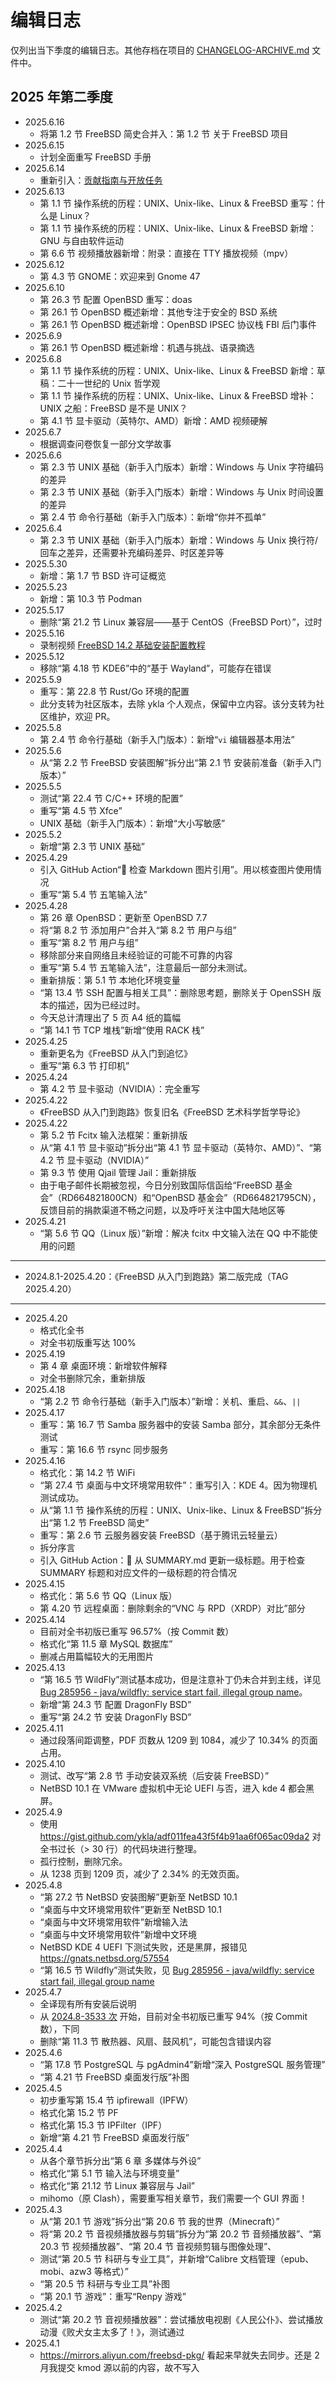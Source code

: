 # 编辑日志

仅列出当下季度的编辑日志。其他存档在项目的 [CHANGELOG-ARCHIVE.md](https://docs.bsdcn.org/CHANGELOG-ARCHIVE) 文件中。

## 2025 年第二季度

- 2025.6.16
  - 将第 1.2 节 FreeBSD 简史合并入：第 1.2 节 关于 FreeBSD 项目
- 2025.6.15
  - 计划全面重写 FreeBSD 手册
- 2025.6.14
  - 重新引入：[贡献指南与开放任务](CONTRIBUTING.md)
- 2025.6.13
  - 第 1.1 节 操作系统的历程：UNIX、Unix-like、Linux & FreeBSD 重写：什么是 Linux？
  - 第 1.1 节 操作系统的历程：UNIX、Unix-like、Linux & FreeBSD 新增：GNU 与自由软件运动
  - 第 6.6 节 视频播放器新增：附录：直接在 TTY 播放视频（mpv）
- 2025.6.12
  - 第 4.3 节 GNOME：欢迎来到 Gnome 47
- 2025.6.10
  - 第 26.3 节 配置 OpenBSD 重写：doas
  - 第 26.1 节 OpenBSD 概述新增：其他专注于安全的 BSD 系统
  - 第 26.1 节 OpenBSD 概述新增：OpenBSD IPSEC 协议栈 FBI 后门事件
- 2025.6.9
  - 第 26.1 节 OpenBSD 概述新增：机遇与挑战、语录摘选
- 2025.6.8
  - 第 1.1 节 操作系统的历程：UNIX、Unix-like、Linux & FreeBSD 新增：草稿：二十一世纪的 Unix 哲学观
  - 第 1.1 节 操作系统的历程：UNIX、Unix-like、Linux & FreeBSD 增补：UNIX 之船：FreeBSD 是不是 UNIX？
  - 第 4.1 节 显卡驱动（英特尔、AMD）新增：AMD 视频硬解
- 2025.6.7
  - 根据调查问卷恢复一部分文学故事
- 2025.6.6
  - 第 2.3 节 UNIX 基础（新手入门版本）新增：Windows 与 Unix 字符编码的差异
  - 第 2.3 节 UNIX 基础（新手入门版本）新增：Windows 与 Unix 时间设置的差异
  - 第 2.4 节 命令行基础（新手入门版本）：新增“你并不孤单”
- 2025.6.4
  - 第 2.3 节 UNIX 基础（新手入门版本）新增：Windows 与 Unix 换行符/回车之差异，还需要补充编码差异、时区差异等
- 2025.5.30
  - 新增：第 1.7 节 BSD 许可证概览
- 2025.5.23
  - 新增：第 10.3 节 Podman
- 2025.5.17
  - 删除“第 21.2 节 Linux 兼容层——基于 CentOS（FreeBSD Port）”，过时
- 2025.5.16
  - 录制视频 [FreeBSD 14.2 基础安装配置教程](https://www.bilibili.com/video/BV1STExzEEhh)
- 2025.5.12
  - 移除“第 4.18 节 KDE6”中的“基于 Wayland”，可能存在错误
- 2025.5.9
  - 重写：第 22.8 节 Rust/Go 环境的配置
  - 此分支转为社区版本，去除 ykla 个人观点，保留中立内容。该分支转为社区维护，欢迎 PR。
- 2025.5.8
  - 第 2.4 节 命令行基础（新手入门版本）：新增“`vi` 编辑器基本用法”
- 2025.5.6
  - 从“第 2.2 节 FreeBSD 安装图解”拆分出“第 2.1 节 安装前准备（新手入门版本）”
- 2025.5.5
  - 测试“第 22.4 节 C/C++ 环境的配置”
  - 重写“第 4.5 节 Xfce”
  - UNIX 基础（新手入门版本）：新增“大小写敏感”
- 2025.5.2
  - 新增“第 2.3 节 UNIX 基础”
- 2025.4.29
  - 引入 GitHub Action“🔗 检查 Markdown 图片引用”。用以核查图片使用情况
  - 重写“第 5.4 节 五笔输入法”
- 2025.4.28
  - 第 26 章 OpenBSD：更新至 OpenBSD 7.7
  - 将“第 8.2 节 添加用户”合并入“第 8.2 节 用户与组”
  - 重写“第 8.2 节 用户与组”
  - 移除部分来自网络且未经验证的可能不可靠的内容
  - 重写“第 5.4 节 五笔输入法”，注意最后一部分未测试。
  - 重新排版：第 5.1 节 本地化环境变量
  - “第 13.4 节 SSH 配置与相关工具”：删除思考题，删除关于 OpenSSH 版本的描述，因为已经过时。
  - 今天总计清理出了 5 页 A4 纸的篇幅
  - “第 14.1 节 TCP 堆栈”新增“使用 RACK 栈”
- 2025.4.25
  - 重新更名为《FreeBSD 从入门到追忆》
  - 重写“第 6.3 节 打印机”
- 2025.4.24
  - 第 4.2 节 显卡驱动（NVIDIA）：完全重写
- 2025.4.22
  - 《FreeBSD 从入门到跑路》恢复旧名《FreeBSD 艺术科学哲学导论》
- 2025.4.22
  - 第 5.2 节 Fcitx 输入法框架：重新排版
  - 从“第 4.1 节 显卡驱动”拆分出“第 4.1 节 显卡驱动（英特尔、AMD）”、“第 4.2 节 显卡驱动（NVIDIA）”
  - 第 9.3 节 使用 Qjail 管理 Jail：重新排版
  - 由于电子邮件长期被忽视，今日分别致国际信函给“FreeBSD 基金会”（RD664821800CN）和“OpenBSD 基金会”（RD664821795CN），反馈目前的捐款渠道不畅之问题，以及呼吁关注中国大陆地区等
- 2025.4.21
  - “第 5.6 节 QQ（Linux 版）”新增：解决 fcitx 中文输入法在 QQ 中不能使用的问题
  
---

- 2024.8.1-2025.4.20：《FreeBSD 从入门到跑路》第二版完成（TAG 2025.4.20）

---

- 2025.4.20
  - 格式化全书
  - 对全书初版重写达 100%
- 2025.4.19
  - 第 4 章 桌面环境：新增软件解释
  - 对全书删除冗余，重新排版
- 2025.4.18
  - “第 2.2 节 命令行基础（新手入门版本）”新增：关机、重启、`&&`、`||`
- 2025.4.17
  - 重写：第 16.7 节 Samba 服务器中的安装 Samba 部分，其余部分无条件测试
  - 重写：第 16.6 节 rsync 同步服务
- 2025.4.16
  - 格式化：第 14.2 节 WiFi
  - “第 27.4 节 桌面与中文环境常用软件”：重写引入：KDE 4。因为物理机测试成功。
  - 从“第 1.1 节 操作系统的历程：UNIX、Unix-like、Linux & FreeBSD”拆分出“第 1.2 节 FreeBSD 简史”
  - 重写：第 2.6 节 云服务器安装 FreeBSD（基于腾讯云轻量云）
  - 拆分序言
  - 引入 GitHub Action：🔗 从 SUMMARY.md 更新一级标题。用于检查 SUMMARY 标题和对应文件的一级标题的符合情况
- 2025.4.15
  - 格式化：第 5.6 节 QQ（Linux 版）
  - 第 4.20 节 远程桌面：删除剩余的“VNC 与 RPD（XRDP）对比”部分
- 2025.4.14
  - 目前对全书初版已重写 96.57%（按 Commit 数）
  - 格式化“第 11.5 章 MySQL 数据库”
  - 删减占用篇幅较大的无用图片
- 2025.4.13
  - “第 16.5 节 WildFly”测试基本成功，但是注意补丁仍未合并到主线，详见 [Bug 285956 - java/wildfly: service start fail, illegal group name](https://bugs.freebsd.org/bugzilla/show_bug.cgi?id=285956)。
  - 新增“第 24.3 节 配置 DragonFly BSD”
  - 重写“第 24.2 节 安装 DragonFly BSD”
- 2025.4.11
  - 通过段落间距调整，PDF 页数从 1209 到 1084，减少了 10.34% 的页面占用。
- 2025.4.10
  - 测试、改写“第 2.8 节 手动安装双系统（后安装 FreeBSD）”
  - NetBSD 10.1 在 VMware 虚拟机中无论 UEFI 与否，进入 kde 4  都会黑屏。
- 2025.4.9
  - 使用 <https://gist.github.com/ykla/adf011fea43f5f4b91aa6f065ac09da2> 对全书过长（> 30 行）的代码块进行整理。
  - 孤行控制，删除冗余。
  - 从 1238 页到 1209 页，减少了 2.34% 的无效页面。
- 2025.4.8
  - “第 27.2 节 NetBSD 安装图解”更新至 NetBSD 10.1
  - “桌面与中文环境常用软件”更新至 NetBSD 10.1
  - “桌面与中文环境常用软件”新增输入法
  - “桌面与中文环境常用软件”新增中文环境
  - NetBSD KDE 4 UEFI 下测试失败，还是黑屏，报错见 <https://gnats.netbsd.org/57554>
  - “第 16.5 节 Wildfly”测试失败，见 [Bug 285956 - java/wildfly: service start fail, illegal group name](https://bugs.freebsd.org/bugzilla/show_bug.cgi?id=285956)
- 2025.4.7
  - 全译现有所有安装后说明
  - 从 [2024.8-3533 次](https://github.com/FreeBSD-Ask/FreeBSD-Ask/commit/c4d657fb586f91e9f8664ee1181a2711f7350d17) 开始，目前对全书初版已重写 94%（按 Commit 数），下同
  - 删除“第 11.3 节 散热器、风扇、鼓风机”，可能包含错误内容
- 2025.4.6
  - “第 17.8 节 PostgreSQL 与 pgAdmin4”新增“深入 PostgreSQL 服务管理”
  - “第 4.21 节 FreeBSD 桌面发行版”补图
- 2025.4.5
  - 初步重写第 15.4 节 ipfirewall（IPFW）
  - 格式化第 15.2 节 PF
  - 格式化第 15.3 节 IPFilter（IPF）
  - 新增“第 4.21 节 FreeBSD 桌面发行版”
- 2025.4.4
  - 从各个章节拆分出“第 6 章 多媒体与外设”
  - 格式化“第 5.1 节 输入法与环境变量”
  - 格式化“第 21.12 节 Linux 兼容层与 Jail”
  - mihomo（原 Clash），需要重写相关章节，我们需要一个 GUI 界面！
- 2025.4.3
  - 从“第 20.1 节 游戏”拆分出“第 20.6 节 我的世界（Minecraft）”
  - 将“第 20.2 节 音视频播放器与剪辑”拆分为“第 20.2 节 音频播放器”、“第 20.3 节 视频播放器”、“第 20.4 节 音视频剪辑与图像处理”、
  - 测试“第 20.5 节 科研与专业工具”，并新增“Calibre 文档管理（epub、mobi、azw3 等格式）”
  - “第 20.5 节 科研与专业工具”补图
  - “第 20.1 节 游戏”：重写“Renpy 游戏”
- 2025.4.2
  - 测试“第 20.2 节 音视频播放器”：尝试播放电视剧《人民公仆》、尝试播放动漫《败犬女主太多了！》，测试通过
- 2025.4.1
  - <https://mirrors.aliyun.com/freebsd-pkg/> 看起来早就失去同步。还是 2 月我提交 kmod 源以前的内容，故不写入
